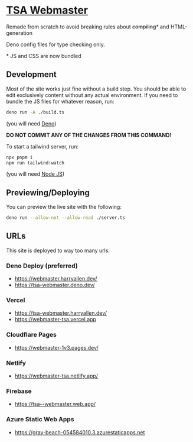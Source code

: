 # [TSA Webmaster](https://tsa-webmaster.deno.dev/)

Remade from scratch to avoid breaking rules about ~~compiling~~\* and HTML-generation

Deno config files for type checking only.

\* JS and CSS are now bundled

## Development

Most of the site works just fine without a build step. You should be able to edit exclusively content without any actual environment. If you need to bundle the
JS files for whatever reason, run:

```sh
deno run -A ./build.ts
```

(you will need [Deno](https://deno.land))

**DO NOT COMMIT ANY OF THE CHANGES FROM THIS COMMAND!**

To start a tailwind server, run:

```sh
npx pnpm i
npm run tailwind:watch
```

(you will need [Node JS](https://nodejs.org))

## Previewing/Deploying

You can preview the live site with the following:

```sh
deno run --allow-net --allow-read ./server.ts
```

## URLs

This site is deployed to way too many urls.

### Deno Deploy (preferred)

- https://webmaster.harryallen.dev/
- https://tsa-webmaster.deno.dev/

### Vercel

- https://tsa-webmaster.harryallen.dev/
- https://webmaster-tsa.vercel.app

### Cloudflare Pages

- https://webmaster-1v3.pages.dev/

### Netlify

- https://webmaster-tsa.netlify.app/

### Firebase

- https://tsa--webmaster.web.app/

### Azure Static Web Apps

- https://gray-beach-054584010.3.azurestaticapps.net

